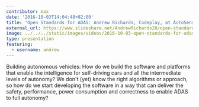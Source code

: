 ```yaml
---
contributor: max
date: '2016-10-03T14:04:48+02:00'
title: 'Open Standards for ADAS: Andrew Richards, Codeplay, at AutoSens 2016 '
external_url: https://www.slideshare.net/AndrewRichards28/open-standards-for-adas-andrew-richards-codeplay-at-autosens-2016-66476890
image: ../../../static/images/videos/2016-10-03-open-standards-for-adas-andrew-richards-codeplay-at-autosens-2016.webp
type: presentation
featuring:
  - username: andrew
---
```


Building autonomous vehicles: How do we build the software and platforms that enable the intelligence for self-driving
cars and all the intermediate levels of autonomy? We don't (yet) know the right algorithms or approach, so how do we
start developing the software in a way that can deliver the safety, performance, power consumption and correctness to
enable ADAS to full autonomy? 
